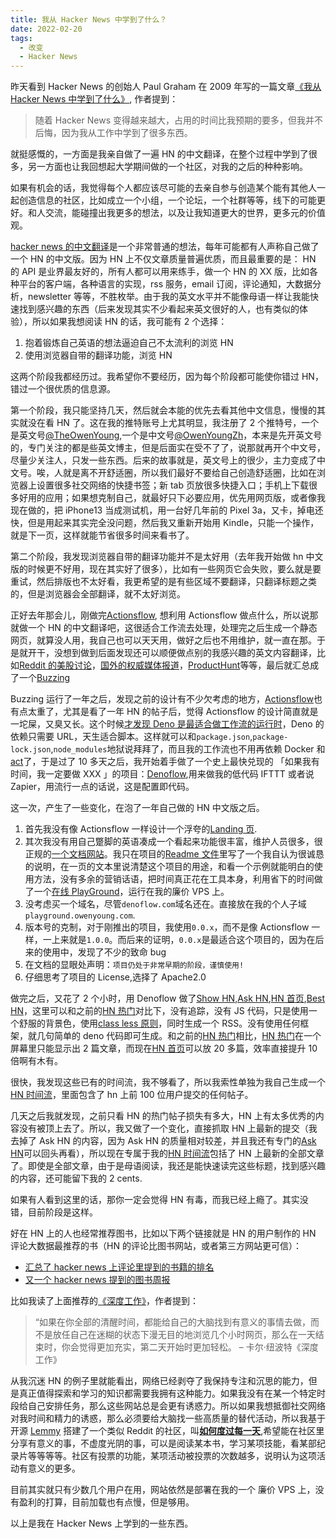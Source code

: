```yaml
---
title: 我从 Hacker News 中学到了什么？
date: 2022-02-20
tags:
  - 改变
  - Hacker News
---
```


昨天看到 Hacker News 的创始人 Paul Graham 在 2009 年写的一篇文章[《我从 Hacker News 中学到了什么》](http://www.paulgraham.com/hackernews.html), 作者提到：

> 随着 Hacker News 变得越来越大，占用的时间比我预期的要多，但我并不后悔，因为我从工作中学到了很多东西。

就挺感慨的，一方面是我亲自做了一遍 HN 的中文翻译，在整个过程中学到了很多，另一方面也让我回想起大学期间做的一个社区，对我的之后的种种影响。

如果有机会的话，我觉得每个人都应该尽可能的去亲自参与创造某个能有其他人一起创造信息的社区，比如成立一个小组，一个论坛，一个社群等等，线下的可能更好。和人交流，能碰撞出我更多的想法，以及让我知道更大的世界，更多元的价值观。

[hacker news 的中文翻译](https://hn.buzzing.cc)是一个非常普通的想法，每年可能都有人声称自己做了一个 HN 的中文版。因为 HN 上不仅文章质量普遍优质，而且最重要的是： HN 的 API 是业界最友好的，所有人都可以用来练手，做一个 HN 的 XX 版，比如各种平台的客户端，各种语言的实现，rss 服务，email 订阅，评论通知，大数据分析，newsletter 等等，不胜枚举。由于我的英文水平并不能像母语一样让我能快速找到感兴趣的东西（后来发现其实不少看起来英文很好的人，也有类似的体验），所以如果我想阅读 HN 的话，我可能有 2 个选择：

1. 抱着锻炼自己英语的想法逼迫自己不太流利的浏览 HN
2. 使用浏览器自带的翻译功能，浏览 HN

这两个阶段我都经历过。我希望你不要经历，因为每个阶段都可能使你错过 HN，错过一个很优质的信息源。

第一个阶段，我只能坚持几天，然后就会本能的优先去看其他中文信息，慢慢的其实就没在看 HN 了。这在我的推特账号上尤其明显，我注册了 2 个推特号，一个是英文号[@TheOwenYoung](https://twitter.com/TheOwenYoung),一个是中文号[@OwenYoungZh](https://twitter.com/OwenYoungZh)，本来是先开英文号的，专门关注的都是些英文博主，但是后面实在受不了了，说那就再开个中文号，尽量少关注人，只发一些东西。后来的故事就是，英文号上的很少，主力变成了中文号。唉，人就是离不开舒适圈，所以我们最好不要给自己创造舒适圈，比如在浏览器上设置很多社交网络的快捷书签；新 tab 页放很多快捷入口；手机上下载很多好用的应用；如果想克制自己，就最好只下必要应用，优先用网页版，或者像我现在做的，把 iPhone13 当成测试机，用一台好几年前的 Pixel 3a，又卡，掉电还快，但是用起来其实完全没问题，然后我又重新开始用 Kindle，只能一个操作，就是下一页，这样就能节省很多时间来看书了。

第二个阶段，我发现浏览器自带的翻译功能并不是太好用（去年我开始做 hn 中文版的时候更不好用，现在其实好了很多），比如有一些网页它会失败，要么就是要重试，然后排版也不太好看，我更希望的是有些区域不要翻译，只翻译标题之类的，但是浏览器会全部翻译，就不太好浏览。

正好去年那会儿，刚做完[Actionsflow](https://github.com/actionsflow/actionsflow), 想利用 Actionsflow 做点什么，所以说那就做一个 HN 的中文翻译吧，这很适合工作流去处理，处理完之后生成一个静态网页，就算没人用，我自己也可以天天用，做好之后也不用维护，就一直在那。于是就开干，没想到做到后面发现还可以顺便做点别的我感兴趣的英文内容翻译，比如[Reddit 的美股讨论](https://reddit.buzzing.cc)，[国外的权威媒体报道](https://news.buzzing.cc)，[ProductHunt](https://ph.buzzing.cc)等等，最后就汇总成了一个[Buzzing](https://www.buzzing.cc)

Buzzing 运行了一年之后，发现之前的设计有不少欠考虑的地方，[Actionsflow](https://github.com/actionsflow/actionsflow)也有点太重了，尤其是看了一年 HN 的帖子后，觉得 Actionsflow 的设计简直就是一坨屎，又臭又长。这个时候[才发现 Deno 是最适合做工作流的运行时](https://twitter.com/OwenYoungZh/status/1478928692781137925)，Deno 的依赖只需要 URL，天生适合脚本。这样就可以和`package.json`,`package-lock.json`,`node_modules`地狱说拜拜了，而且我的工作流也不用再依赖 Docker 和[act](https://github.com/nektos/act)了，于是过了 10 多天之后，我开始着手做了一个史上最快兑现的 「如果我有时间，我一定要做 XXX 」的项目：[Denoflow](https://twitter.com/OwenYoungZh/status/1485381401327267840),用来做我的低代码 IFTTT 或者说 Zapier，用流行一点的话说，这是配置即代码。

这一次，产生了一些变化，在泡了一年自己做的 HN 中文版之后。

1. 首先我没有像 Actionsflow 一样设计一个浮夸的[Landing 页](https://actionsflow.github.io/).
2. 其次我没有用自己蹩脚的英语凑成一个看起来功能很丰富，维护人员很多，很正规的[一个文档网站](https://actionsflow.github.io/docs/reference/)。我只在项目的[Readme 文件](https://github.com/denoflow/denoflow)里写了一个我自认为很诚恳的说明，在一页的文本里说清楚这个项目的用途，和看一个示例就能明白的使用方法，没有多余的营销话语，把时间真正花在工具本身，利用省下的时间做了一个[在线 PlayGround](https://playground.owenyoung.com/)，运行在我的廉价 VPS 上。
3. 没考虑买一个域名，尽管`denoflow.com`域名还在。直接放在我的个人子域`playground.owenyoung.com`.
4. 版本号的克制，对于刚推出的项目，我使用`0.0.x`，而不是像 Actionsflow 一样，一上来就是`1.0.0`。而后来的证明，`0.0.x`是最适合这个项目的，因为在后来的使用中，发现了不少的致命 bug
5. 在文档的显眼处声明：`项目仍处于非常早期的阶段，谨慎使用!`
6. 仔细思考了项目的 License,选择了 Apache2.0

做完之后，又花了 2 个小时，用 Denoflow 做了[Show HN](https://showhn.buzzing.cc/),[Ask HN](https://askhn.buzzing.cc/),[HN 首页](https://hackernews.buzzing.cc/),[Best HN](https://besthn.buzzing.cc)，这里可以和之前的[HN 热门](https://hn.buzzing.cc)对比下，没有追踪，没有 JS 代码，只是使用一个舒服的背景色，使用[class less 原则](https://github.com/dbohdan/classless-css)，同时生成一个 RSS。没有使用任何框架，就几句简单的 deno 代码即可生成。和之前的[HN 热门](https://hn.buzzing.cc)相比，[HN 热门](https://hn.buzzing.cc)在一个屏幕里只能显示出 2 篇文章，而现在[HN 首页](https://hackernews.buzzing.cc/)可以放 20 多篇，效率直接提升 10 倍啊有木有。

很快，我发现这些已有的时间流，我不够看了，所以我索性单独为我自己生成一个[HN 时间流](https://myfeed.owenyoung.com/)，里面包含了 hn 上前 100 位用户提交的任何帖子。

几天之后我就发现，之前只看 HN 的热门帖子损失有多大，HN 上有太多优秀的内容没有被顶上去了。所以，我又做了一个变化，直接抓取 HN 上最新的提交（我去掉了 Ask HN 的内容，因为 Ask HN 的质量相对较差，并且我还有专门的[Ask HN](https://ask.buzzing.cc)可以回头再看），所以现在专属于我的[HN 时间流](https://myfeed.owenyoung.com/)包括了 HN 上最新的全部文章了。即使是全部文章，由于是母语阅读，我还是能快速读完这些标题，找到感兴趣的内容，还可能留下我的 2 cents.

如果有人看到这里的话，那你一定会觉得 HN 有毒，而我已经上瘾了。其实没错，目前阶段是这样。

好在 HN 上的人也经常推荐图书，比如以下两个链接就是 HN 的用户制作的 HN 评论大数据最推荐的书（HN 的评论比图书网站，或者第三方网站更可信）：

- [汇总了 hacker news 上评论里提到的书籍的排名](https://hacker-recommended-books.vercel.app/)
- [又一个 hacker news 提到的图书周报](https://hackernewsbooks.com/top-books-on-hacker-news)

比如我读了上面推荐的[《深度工作》](https://d.buzzing.cc/post/1)，作者提到：

> “如果在你全部的清醒时间，都能给自己的大脑找到有意义的事情去做，而不是放任自己在迷糊的状态下漫无目的地浏览几个小时网页，那么在一天结束时，你会觉得更加充实，第二天开始时更加轻松。
> – 卡尔·纽波特《深度工作》

从我沉迷 HN 的例子里就能看出，网络已经剥夺了我保持专注和沉思的能力，但是真正值得探索和学习的知识都需要我拥有这种能力。如果我没有在某一个特定时段给自己安排任务，那么这些网站总是会更有诱惑力。所以如果我想抵御社交网络对我时间和精力的诱惑，那么必须要给大脑找一些高质量的替代活动，所以我基于开源 [Lemmy](https://lemmy.ml/) 搭建了一个类似 Reddit 的社区，叫[**如何度过每一天**](https://d.buzzing.cc/),希望能在社区里分享有意义的事，不虚度光阴的事，可以是阅读某本书，学习某项技能，看某部纪录片等等等等。社区有投票的功能，某项活动被投票的次数越多，说明认为这项活动有意义的更多。

目前其实就只有少数几个用户在用，网站依然是部署在我的一个 廉价 VPS 上，没有盈利的打算，目前加载也有点慢，但是够用。

以上是我在 Hacker News 上学到的一些东西。
